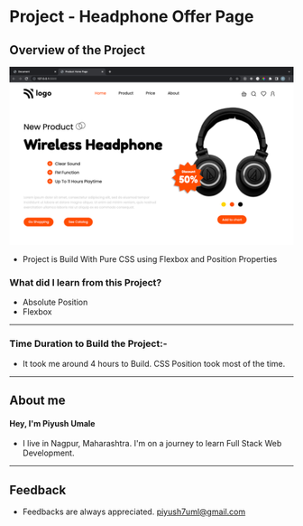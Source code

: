 # **Project - Headphone Offer Page**

## **Overview of the Project** 

![Alt Live-Screenshot](/finale.png)


- Project is Build With Pure CSS using Flexbox and Position Properties 



### **What did I learn from this Project?**

 - Absolute Position
 - Flexbox
 

---

### **Time Duration to Build the Project:-**

- It took me around 4 hours to Build. CSS Position took most of the time. 

---

## **About me**

#### **Hey, I'm Piyush Umale**

- I live in Nagpur, Maharashtra. I'm on a journey to learn Full Stack Web Development.

---

## **Feedback**
- Feedbacks are always appreciated. piyush7uml@gmail.com